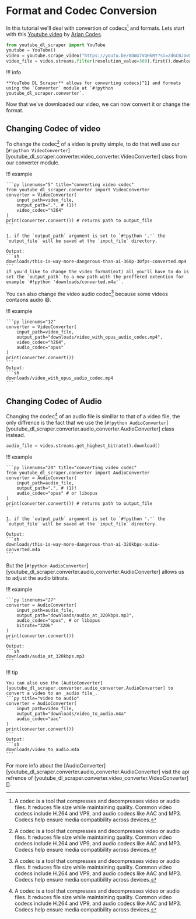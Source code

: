 # Format and Codec Conversion

In this tutorial we'll deal with convertion of codecs[^1] and formats. Lets start with this [Youtube video](https://youtu.be/0DWx7VQHkRY?si=2dGCBJowS_JCgEn2) by [Arjan Codes](https://youtube.com/@arjancodes?si=AE13i-zCd4N6Yaef).

```py title="codec_demo.py" linenums="1"
from youtube_dl_scraper import YouTube
youtube = YouTube()
video = youtube.scrape_video("https://youtu.be/0DWx7VQHkRY?si=2dGCBJowS_JCgEn2")
video_file = video.streams.filter(resolution_value=360).first().download()
```

!!! info

    **YouTube DL Scraper** allows for converting codecs[^1] and formats using the `Converter` module at `#!python youtube_dl_scraper.converter`.

Now that we've downloaded our video, we can now convert it or change the format.

## Changing Codec of video

To change the codec[^1] of a video is pretty simple, to do that well use our [`#!python VideoConverter`][youtube_dl_scraper.converter.video_converter.VideoConverter] class from our converter module.

!!! example

    ```py linenums="5" title="converting video codec"
    from youtube_dl_scraper.converter import VideoConverter
    converter = VideoConverter(
        input_path=video_file,
        output_path=".", # (1)!
        video_codec="h264"
    )
    print(converter.convert()) # returns path to output_file
    ```

    1. if the `output_path` argument is set to `#!python '.'` the `output_file` will be saved at the `input_file` directory.

    Output:
    ```sh
    downloads/this-is-way-more-dangerous-than-ai-360p-30fps-converted.mp4
    ```
    if you'd like to change the video format(ext) all you'll have to do is set the `output_path` to a new path with the preffered extention for example `#!python 'downloads/converted.m4a'`.

You can also change the video audio codec[^1] because some videos contaons audio :smile:.

!!! example

    ```py linenums="12"
    converter = VideoConverter(
        input_path=video_file,
        output_path="downloads/video_with_opus_audio_codec.mp4",
        video_codec="h264",
        audio_codec="opus"
    )
    print(converter.convert())
    ```
    Output:
    ```sh
    downloads/video_with_opus_audio_codec.mp4
    ```

## Changing Codec of Audio

Changing the codec[^1] of an audio file is simillar to that of a video file, the only diffrence is the fact that we use the [`#!python AudioConverter`][youtube_dl_scraper.converter.audio_converter.AudioConverter] class instead.

```py linenums="19"
audio_file = video.streams.get_highest_bitrate().download()
```

!!! example

    ```py linenums="20" title="converting video codec"
    from youtube_dl_scraper.converter import AudioConverter
    converter = AudioConverter(
        input_path=audio_file,
        output_path=".", # (1)!
        audio_codec="opus" # or libopus
    )
    print(converter.convert()) # returns path to output_file
    ```

    1. if the `output_path` argument is set to `#!python '.'` the `output_file` will be saved at the `input_file` directory.

    Output:
    ```sh
    downloads/this-is-way-more-dangerous-than-ai-320kbps-audio-converted.m4a
    ```

But the [`#!python AudioConverter`][youtube_dl_scraper.converter.audio_converter.AudioConverter] allows us to adjust the audio bitrate.

!!! example

    ```py linenums="27"
    converter = AudioConverter(
        input_path=audio_file,
        output_path="downloads/audio_at_320kbps.mp3",
        audio_codec="opus", # or libopus
        bitrate="320k"
    )
    print(converter.convert())
    ```
    Output:
    ```sh
    downloads/audio_at_320kbps.mp3
    ```

!!! tip

    You can also use the [AudioConverter][youtube_dl_scraper.converter.audio_converter.AudioConverter] to convert a video to an _audio file_.
    ```py title="video to audio"
    converter = AudioConverter(
        input_path=video_file,
        output_path="downloads/video_to_audio.m4a"
        audio_codec="aac"
    )
    print(converter.convert())
    ```
    Output:
    ```sh
    downloads/video_to_audio.m4a
    ```

For more info about the [AudioConverter][youtube_dl_scraper.converter.audio_converter.AudioConverter] visit the api refrence of [youtube_dl_scraper.converter.video_converter.VideoConverter][].

[^1]: A codec is a tool that compresses and decompresses video or audio files. It reduces file size while maintaining quality. Common video codecs include H.264 and VP9, and audio codecs like AAC and MP3. Codecs help ensure media compatibility across devices.
